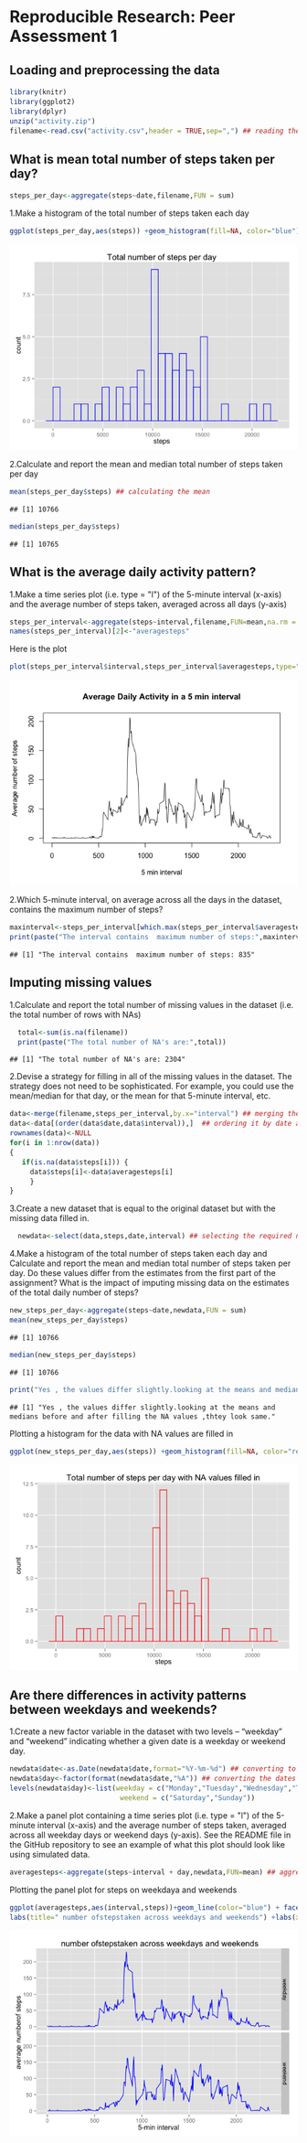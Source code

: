 # Reproducible Research: Peer Assessment 1


## Loading and preprocessing the data


```r
library(knitr)
library(ggplot2)
library(dplyr)
unzip("activity.zip")
filename<-read.csv("activity.csv",header = TRUE,sep=",") ## reading the file
```

## What is mean total number of steps taken per day?

```r
steps_per_day<-aggregate(steps~date,filename,FUN = sum)
```

1.Make a histogram of the total number of steps taken each day

```r
ggplot(steps_per_day,aes(steps)) +geom_histogram(fill=NA, color="blue") + labs(title="Total number of steps per day")        +labs(x="steps")
```

![plot of chunk histogram](./PA1_template_files/figure-html/histogram.png) 

2.Calculate and report the mean and median total number of steps taken per day

```r
mean(steps_per_day$steps) ## calculating the mean
```

```
## [1] 10766
```

```r
median(steps_per_day$steps)
```

```
## [1] 10765
```

## What is the average daily activity pattern?

1.Make a time series plot (i.e. type = "l") of the 5-minute interval (x-axis) and the average number of steps taken, averaged across all days (y-axis)

```r
steps_per_interval<-aggregate(steps~interval,filename,FUN=mean,na.rm = TRUE)
names(steps_per_interval)[2]<-"averagesteps"
```
Here is the plot

```r
plot(steps_per_interval$interval,steps_per_interval$averagesteps,type="l",xlab="5 min interval",ylab ="Average number of steps",main="Average Daily Activity in a 5 min interval")
```

![plot of chunk time_series_plot](./PA1_template_files/figure-html/time_series_plot.png) 

2.Which 5-minute interval, on average across all the days in the dataset, contains the maximum number of steps?

```r
maxinterval<-steps_per_interval[which.max(steps_per_interval$averagesteps),] ## finding the maximum interval
print(paste("The interval contains  maximum number of steps:",maxinterval$interval))
```

```
## [1] "The interval contains  maximum number of steps: 835"
```


## Imputing missing values

1.Calculate and report the total number of missing values in the dataset (i.e. the total number of rows with NAs)

```r
  total<-sum(is.na(filename))
  print(paste("The total number of NA's are:",total))
```

```
## [1] "The total number of NA's are: 2304"
```

2.Devise a strategy for filling in all of the missing values in the dataset. The strategy does not need to be sophisticated. For example, you could use the mean/median for that day, or the mean for that 5-minute interval, etc.

```r
data<-merge(filename,steps_per_interval,by.x="interval") ## merging the original file and average steps perinterval file
data<-data[(order(data$date,data$interval)),]  ## ordering it by date and interval
rownames(data)<-NULL   
for(i in 1:nrow(data))
{
   if(is.na(data$steps[i])) {
     data$steps[i]<-data$averagesteps[i]
     }
}
```

3.Create a new dataset that is equal to the original dataset but with the missing data filled in.

```r
  newdata<-select(data,steps,date,interval) ## selecting the required number of columns
```

4.Make a histogram of the total number of steps taken each day and Calculate and report the mean and median total number of steps taken per day. Do these values differ from the estimates from the first part of the assignment? What is the impact of imputing missing data on the estimates of the total daily number of steps?


```r
new_steps_per_day<-aggregate(steps~date,newdata,FUN = sum)
mean(new_steps_per_day$steps)
```

```
## [1] 10766
```

```r
median(new_steps_per_day$steps)
```

```
## [1] 10766
```

```r
print("Yes , the values differ slightly.looking at the means and medians before and after filling the NA values ,thtey look same.")
```

```
## [1] "Yes , the values differ slightly.looking at the means and medians before and after filling the NA values ,thtey look same."
```

Plotting a histogram for the data with  NA values are filled in

```r
ggplot(new_steps_per_day,aes(steps)) +geom_histogram(fill=NA, color="red") + labs(title="Total number of steps per day with NA values filled in")
```

![plot of chunk histogram2](./PA1_template_files/figure-html/histogram2.png) 

## Are there differences in activity patterns between weekdays and weekends?

1.Create a new factor variable in the dataset with two levels – “weekday” and “weekend” indicating whether a given date is a weekday or weekend day.

```r
newdata$date<-as.Date(newdata$date,format="%Y-%m-%d") ## converting to the Date class
newdata$day<-factor(format(newdata$date,"%A")) ## converting the dates to days and creating a factor variable
levels(newdata$day)<-list(weekday = c("Monday","Tuesday","Wednesday","Thursday","Friday") ,
                           weekend = c("Saturday","Sunday"))
```

2.Make a panel plot containing a time series plot (i.e. type = "l") of the 5-minute interval (x-axis) and the average number of steps taken, averaged across all weekday days or weekend days (y-axis). See the README file in the GitHub repository to see an example of what this plot should look like using simulated data.

```r
averagesteps<-aggregate(steps~interval + day,newdata,FUN=mean) ## aggregating the total number of steps 
```
Plotting the panel plot for steps on weekdaya and weekends

```r
ggplot(averagesteps,aes(interval,steps))+geom_line(color="blue") + facet_grid(day~.) +
labs(title=" number ofstepstaken across weekdays and weekends") +labs(x = "5-min interval") +labs(y="average numberof steps ")
```

![plot of chunk time_series_plot2](./PA1_template_files/figure-html/time_series_plot2.png) 


